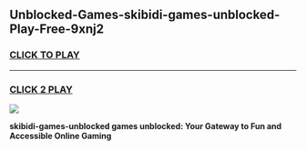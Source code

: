 
## Unblocked-Games-skibidi-games-unblocked-Play-Free-9xnj2
<h3>
<a href="https://premium76.site?title=skibidi-games-unblocked&ref=18A1">CLICK TO PLAY</a></h3>
<hr>

<h3>
<a href="https://premium76.site?title=skibidi-games-unblocked&ref=18A1">CLICK 2 PLAY</a>
  
</h3>

<a href="https://premium76.site?title=skibidi-games-unblocked&ref=18A1"><img src="https://clearcache.store/games.png"></a>


**skibidi-games-unblocked games unblocked: Your Gateway to Fun and Accessible Online Gaming**
